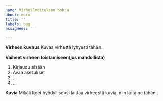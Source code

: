 ```yaml
---
name: Virheilmoituksen pohja
about: moro
title: ''
labels: bug
assignees: ''

---
```


**Virheen kuvaus**
Kuvaa virhettä lyhyesti tähän.

**Vaiheet virheen toistamiseen(jos mahdollista)**
1. Kirjaudu sisään
2. Avaa asetukset
3. ...
4. ...

**Kuvia**
Mikäli koet hyödylliseksi laittaa virheestä kuvia, niin laita ne tähän..
